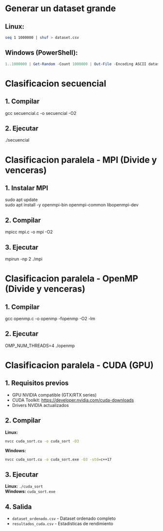 # Generar un dataset grande
## Linux:
```bash
seq 1 1000000 | shuf > dataset.csv
```

## Windows (PowerShell):
```powershell
1..1000000 | Get-Random -Count 1000000 | Out-File -Encoding ASCII dataset.csv
```

# Clasificacion secuencial

## 1. Compilar
gcc secuencial.c -o secuencial -O2

## 2. Ejecutar
./secuencial

# Clasificacion paralela - MPI (Divide y venceras)
## 1. Instalar MPI
sudo apt update  
sudo apt install -y openmpi-bin openmpi-common libopenmpi-dev

## 2. Compilar
mpicc mpi.c -o mpi -O2

## 3. Ejecutar
mpirun -np 2 ./mpi

# Clasificacion paralela - OpenMP (Divide y venceras)
## 1. Compilar
gcc openmp.c -o openmp -fopenmp -O2 -lm

## 2. Ejecutar
OMP_NUM_THREADS=4 ./openmp

# Clasificacion paralela - CUDA (GPU)
## 1. Requisitos previos
- GPU NVIDIA compatible (GTX/RTX series)
- CUDA Toolkit: https://developer.nvidia.com/cuda-downloads
- Drivers NVIDIA actualizados

## 2. Compilar
**Linux:**
```bash
nvcc cuda_sort.cu -o cuda_sort -O3
```
**Windows:**
```bash
nvcc cuda_sort.cu -o cuda_sort.exe -O3 -std=c++17
```

## 3. Ejecutar
**Linux:** `./cuda_sort`  
**Windows:** `cuda_sort.exe`

## 4. Salida
- `dataset_ordenado.csv` - Dataset ordenado completo
- `resultados_cuda.csv` - Estadísticas de rendimiento
